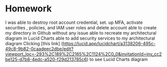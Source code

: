 # Homework

I was able to destroy root account credential, set. up MFA, activate securities , policies, and  IAM user roles and delete account
able to create my directory in Github without any issue
able to recreate my architectural diagram in Lucid Charts
able to add security services to my architectural diagram
Clicking [this link] (https://lucid.app/lucidchart/a3138206-495c-49c8-9b82-0caadeec2dbe/edit?viewport_loc=-293%2C189%2C2165%2C1124%2C0_0&invitationId=inv_cc2be125-d7b8-4edc-a520-f29d213785c6)  to see Lucid Charts diagram 
